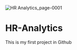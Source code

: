 ![HR Analytics_page-0001](https://github.com/user-attachments/assets/c870dd97-a5fa-41ac-bb8a-ddeff08ff2cc)

# HR-Analytics
This is my first project in Github

